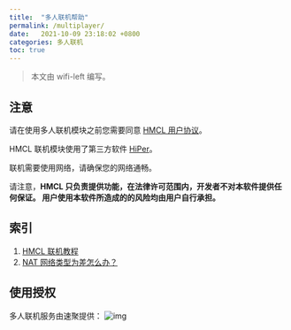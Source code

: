 ```yaml
---
title:  "多人联机帮助"
permalink: /multiplayer/
date:   2021-10-09 23:18:02 +0800
categories: 多人联机
toc: true
---
```


> 本文由 wifi-left 编写。

## 注意

请在使用多人联机模块之前您需要同意 [HMCL 用户协议](https://hmcl.huangyuhui.net/eula)。

HMCL 联机模块使用了第三方软件 [HiPer](https://mcer.cn/104.html)。

联机需要使用网络，请确保您的网络通畅。

请注意，**HMCL 只负责提供功能，在法律许可范围内，开发者不对本软件提供任何保证。 用户使用本软件所造成的的风险均由用户自行承担。**

## 索引

1. [HMCL 联机教程](/multiplayer/help.html)
2. [NAT 网络类型为差怎么办？](/multiplayer/symmetric.html)

## 使用授权

多人联机服务由速聚提供：
![img](/assets/img/docs/multiplayer/授权书_HMCL.png)
